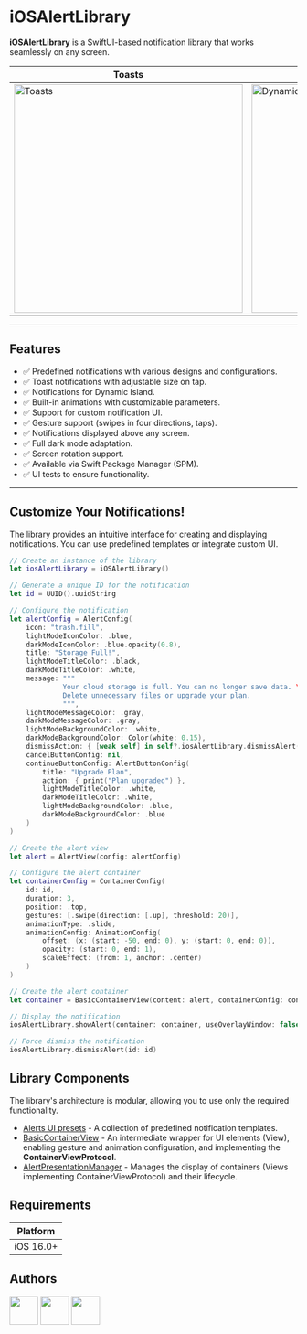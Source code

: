 # iOSAlertLibrary

**iOSAlertLibrary** is a SwiftUI-based notification library that works seamlessly on any screen.

<table>
    <thead>
        <tr>
            <th>Toasts</th>
            <th>Dynamic Island</th>
            <th>Alerts</th>
        </tr>
    </thead>
    <tbody>
        <tr>
            <td>
                <img src="https://github.com/user-attachments/assets/568f0232-33e3-4113-8c74-490a644aaba6" height="400" alt="Toasts"/>
            </td>
            <td>
                <img src="https://github.com/user-attachments/assets/9e341c68-56d9-4d5a-9a5b-895755a30e86" height="400" alt="DynamicIsland"/>
            </td>
            <td>
                <img src="https://github.com/user-attachments/assets/e047ec71-fb6d-4157-b283-79f1a6de2cb3" height="400" alt="Alerts"/>
            </td>
        </tr>
    </tbody>
</table>

---

## Features

- ✅ Predefined notifications with various designs and configurations.
- ✅ Toast notifications with adjustable size on tap.
- ✅ Notifications for Dynamic Island.
- ✅ Built-in animations with customizable parameters.
- ✅ Support for custom notification UI.
- ✅ Gesture support (swipes in four directions, taps).
- ✅ Notifications displayed above any screen.
- ✅ Full dark mode adaptation.
- ✅ Screen rotation support.
- ✅ Available via Swift Package Manager (SPM).
- ✅ UI tests to ensure functionality.

---

## Customize Your Notifications!

The library provides an intuitive interface for creating and displaying notifications. You can use predefined templates or integrate custom UI.

```swift
// Create an instance of the library
let iosAlertLibrary = iOSAlertLibrary()

// Generate a unique ID for the notification
let id = UUID().uuidString

// Configure the notification
let alertConfig = AlertConfig(
    icon: "trash.fill",
    lightModeIconColor: .blue,
    darkModeIconColor: .blue.opacity(0.8),
    title: "Storage Full!",
    lightModeTitleColor: .black,
    darkModeTitleColor: .white,
    message: """
             Your cloud storage is full. You can no longer save data. \
             Delete unnecessary files or upgrade your plan.
             """,
    lightModeMessageColor: .gray,
    darkModeMessageColor: .gray,
    lightModeBackgroundColor: .white,
    darkModeBackgroundColor: Color(white: 0.15),
    dismissAction: { [weak self] in self?.iosAlertLibrary.dismissAlert(id: id) },
    cancelButtonConfig: nil,
    continueButtonConfig: AlertButtonConfig(
        title: "Upgrade Plan",
        action: { print("Plan upgraded") },
        lightModeTitleColor: .white,
        darkModeTitleColor: .white,
        lightModeBackgroundColor: .blue,
        darkModeBackgroundColor: .blue
    )
)

// Create the alert view
let alert = AlertView(config: alertConfig)

// Configure the alert container
let containerConfig = ContainerConfig(
    id: id,
    duration: 3,
    position: .top,
    gestures: [.swipe(direction: [.up], threshold: 20)],
    animationType: .slide,
    animationConfig: AnimationConfig(
        offset: (x: (start: -50, end: 0), y: (start: 0, end: 0)),
        opacity: (start: 0, end: 1),
        scaleEffect: (from: 1, anchor: .center)
    )
)

// Create the alert container
let container = BasicContainerView(content: alert, containerConfig: containerConfig)

// Display the notification
iosAlertLibrary.showAlert(container: container, useOverlayWindow: false)

// Force dismiss the notification
iosAlertLibrary.dismissAlert(id: id)

```

## Library Components

The library's architecture is modular, allowing you to use only the required functionality.

- [Alerts UI presets](Sources/iOSAlertLibrary/NotificationsUI) - A collection of predefined notification templates.
- [BasicContainerView](Sources/iOSAlertLibrary/Core/Containers/BasicContainerView.swift) - An intermediate wrapper for UI elements (View), enabling gesture and animation configuration, and implementing the **ContainerViewProtocol**.
- [AlertPresentationManager](Sources/iOSAlertLibrary/Core/Managers/AlertPresentationManager.swift) - Manages the display of containers (Views implementing ContainerViewProtocol) and their lifecycle.

## Requirements

| Platform  | 
|-----------| 
| iOS 16.0+ | 

## Authors

<a href="https://github.com/MickeyRU"><img src="https://github.com/MickeyRU.png" width="50" height="50" /></a>
<a href="https://github.com/Archichil"><img src="https://github.com/Archichil.png" width="50" height="50" /></a>
<a href="https://github.com/Uvexer"><img src="https://github.com/Uvexer.png" width="50" height="50" /></a>
